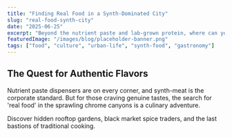 ```yaml
---
title: "Finding Real Food in a Synth-Dominated City"
slug: "real-food-synth-city"
date: "2025-06-25"
excerpt: "Beyond the nutrient paste and lab-grown protein, where can you find authentic culinary experiences?"
featuredImage: "/images/blog/placeholder-banner.png"
tags: ["food", "culture", "urban-life", "synth-food", "gastronomy"]
---
```


## The Quest for Authentic Flavors

Nutrient paste dispensers are on every corner, and synth-meat is the corporate standard. But for those craving genuine tastes, the search for 'real food' in the sprawling chrome canyons is a culinary adventure.

Discover hidden rooftop gardens, black market spice traders, and the last bastions of traditional cooking.
